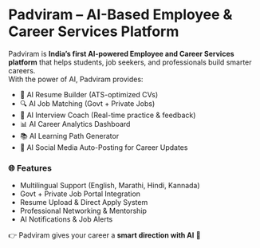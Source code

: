 # Padviram – AI-Based Employee & Career Services Platform

Padviram is **India’s first AI-powered Employee and Career Services platform** that helps students, job seekers, and professionals build smarter careers.  
With the power of AI, Padviram provides:  

- 🤖 AI Resume Builder (ATS-optimized CVs)  
- 🔍 AI Job Matching (Govt + Private Jobs)  
- 🎤 AI Interview Coach (Real-time practice & feedback)  
- 📊 AI Career Analytics Dashboard  
- 📚 AI Learning Path Generator  
- 📲 AI Social Media Auto-Posting for Career Updates  

### 🌐 Features
- Multilingual Support (English, Marathi, Hindi, Kannada)  
- Govt + Private Job Portal Integration  
- Resume Upload & Direct Apply System  
- Professional Networking & Mentorship  
- AI Notifications & Job Alerts  

👉 Padviram gives your career a **smart direction with AI** 🚀
